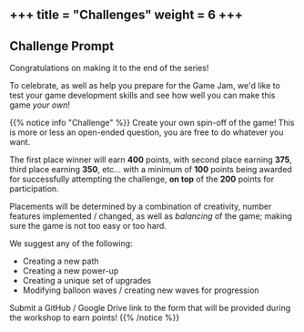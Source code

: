 +++
title = "Challenges"
weight = 6
+++
---
## Challenge Prompt

Congratulations on making it to the end of the series! 

To celebrate, as well as help you prepare for the Game Jam, we'd like to test your game development skills and see how well you can make this game _your own_!

{{% notice info "Challenge" %}}
Create your own spin-off of the game! This is more or less an open-ended question, you are free to do whatever you want.

The first place winner will earn **400** points, with second place earning **375**, third place earning **350**, etc... with a minimum of **100** points being awarded for successfully attempting the challenge, **on top** of the **200** points for participation.

Placements will be determined by a combination of creativity, number features implemented / changed, as well as _balancing_ of the game; making sure the game is not too easy or too hard.

We suggest any of the following:
* Creating a new path
* Creating a new power-up
* Creating a unique set of upgrades
* Modifying balloon waves / creating new waves for progression

Submit a GitHub / Google Drive link to the form that will be provided during the workshop to earn points!
{{% /notice %}}

